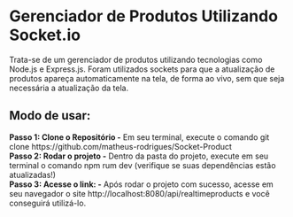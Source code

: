<h1>Gerenciador de Produtos Utilizando Socket.io </h1>

Trata-se de um gerenciador de produtos utilizando tecnologias como Node.js e Express.js. Foram utilizados sockets para que a atualização de produtos apareça automaticamente na tela, de forma ao vivo, sem que seja necessária a atualização da tela. 

<h2>Modo de usar:</h2>
<strong>Passo 1: Clone o Repositório -</strong> Em seu terminal, execute o comando git clone https://github.com/matheus-rodrigues/Socket-Product
<br>
<strong>Passo 2: Rodar o projeto -</strong> Dentro da pasta do projeto, execute em seu terminal o comando npm rum dev (verifique se suas dependências estão atualizadas!)
<br>
<strong>Passo 3: Acesse o link: -</strong> Após rodar o projeto com sucesso, acesse em seu navegador o site http://localhost:8080/api/realtimeproducts e você conseguirá utilizá-lo.
